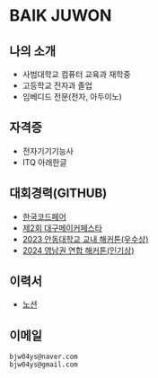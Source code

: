 # BAIK JUWON
## 나의 소개
- 사범대학교 컴퓨터 교육과 재학중
- 고등학교 전자과 졸업
- 임베디드 전문(전자, 아두이노)

## 자격증
- 전자기기기능사
- ITQ 아래한글

## 대회경력(GITHUB)
- [한국코드페어](https://github.com/BAIKJUWON/codefair2019)
- [제2회 대구메이커페스타](https://github.com/BAIKJUWON/The-2nd-Daegu-Maker-Festa)
- [2023 안동대학교 교내 해커톤(우수상)](https://github.com/BAIKJUWON/AnuHackerton)
- [2024 영남권 연합 해커톤(인기상)](https://github.com/BAIKJUWON/Anu-Dong-a-Hackerton)

## 이력서
- [노션](https://nebula-samba-a5b.notion.site/BAIK-JUWON-385ae9dfa1f14ab3b71b0e0cd21c99fd)
  
## 이메일
    bjw04ys@naver.com
    bjw04ys@gmail.com
